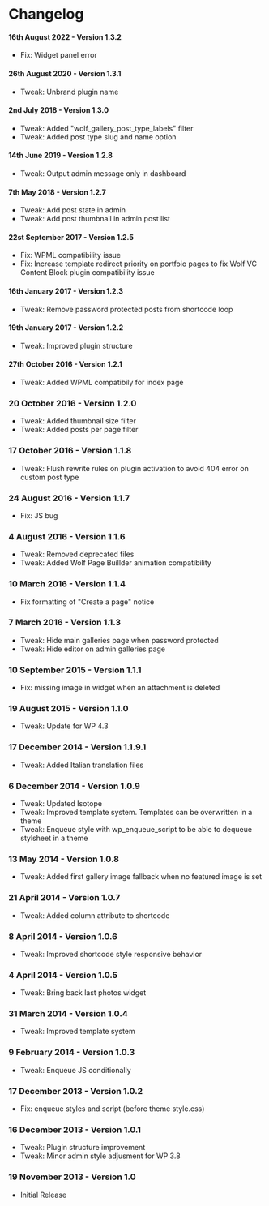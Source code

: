 # Changelog

#### 16th August 2022 - Version 1.3.2

-   Fix: Widget panel error

#### 26th August 2020 - Version 1.3.1

-   Tweak: Unbrand plugin name

#### 2nd July 2018 - Version 1.3.0

-   Tweak: Added "wolf_gallery_post_type_labels" filter
-   Tweak: Added post type slug and name option

#### 14th June 2019 - Version 1.2.8

-   Tweak: Output admin message only in dashboard

#### 7th May 2018 - Version 1.2.7

-   Tweak: Add post state in admin
-   Tweak: Add post thumbnail in admin post list

#### 22st September 2017 - Version 1.2.5

-   Fix: WPML compatibility issue
-   Fix: Increase template redirect priority on portfoio pages to fix Wolf VC Content Block plugin compatibility issue

#### 16th January 2017 - Version 1.2.3

-   Tweak: Remove password protected posts from shortcode loop

#### 19th January 2017 - Version 1.2.2

-   Tweak: Improved plugin structure

#### 27th October 2016 - Version 1.2.1

-   Tweak: Added WPML compatibily for index page

### 20 October 2016 - Version 1.2.0

-   Tweak: Added thumbnail size filter
-   Tweak: Added posts per page filter

### 17 October 2016 - Version 1.1.8

-   Tweak: Flush rewrite rules on plugin activation to avoid 404 error on custom post type

### 24 August 2016 - Version 1.1.7

-   Fix: JS bug

### 4 August 2016 - Version 1.1.6

-   Tweak: Removed deprecated files
-   Tweak: Added Wolf Page Buillder animation compatibility

### 10 March 2016 - Version 1.1.4

-   Fix formatting of "Create a page" notice

### 7 March 2016 - Version 1.1.3

-   Tweak: Hide main galleries page when password protected
-   Tweak: Hide editor on admin galleries page

### 10 September 2015 - Version 1.1.1

-   Fix: missing image in widget when an attachment is deleted

### 19 August 2015 - Version 1.1.0

-   Tweak: Update for WP 4.3

### 17 December 2014 - Version 1.1.9.1

-   Tweak: Added Italian translation files

### 6 December 2014 - Version 1.0.9

-   Tweak: Updated Isotope
-   Tweak: Improved template system. Templates can be overwritten in a theme
-   Tweak: Enqueue style with wp_enqueue_script to be able to dequeue stylsheet in a theme

### 13 May 2014 - Version 1.0.8

-   Tweak: Added first gallery image fallback when no featured image is set

### 21 April 2014 - Version 1.0.7

-   Tweak: Added column attribute to shortcode

### 8 April 2014 - Version 1.0.6

-   Tweak: Improved shortcode style responsive behavior

### 4 April 2014 - Version 1.0.5

-   Tweak: Bring back last photos widget

### 31 March 2014 - Version 1.0.4

-   Tweak: Improved template system

### 9 February 2014 - Version 1.0.3

-   Tweak: Enqueue JS conditionally

### 17 December 2013 - Version 1.0.2

-   Fix: enqueue styles and script (before theme style.css)

### 16 December 2013 - Version 1.0.1

-   Tweak: Plugin structure improvement
-   Tweak: Minor admin style adjusment for WP 3.8

### 19 November 2013 - Version 1.0

-   Initial Release
